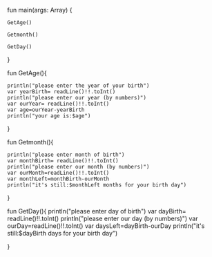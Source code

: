 
fun main(args: Array<String>) {
    
    GetAge()
    
    Getmonth()
    
    GetDay()
}

fun GetAge(){

    println("please enter the year of your birth")
    var yearBirth= readLine()!!.toInt()
    println("please enter our year (by numbers)")
    var ourYear= readLine()!!.toInt()
    var age=ourYear-yearBirth
    println("your age is:$age")

}

fun Getmonth(){

    println("please enter month of birth")
    var monthBirth= readLine()!!.toInt()
    println("please enter our month (by numbers)")
    var ourMonth=readLine()!!.toInt()
    var monthLeft=monthBirth-ourMonth
    println("it's still:$monthLeft months for your birth day")
    
}

fun GetDay(){
    println("please enter day of birth")
    var dayBirth= readLine()!!.toInt()
    println("please enter our day (by numbers)")
    var ourDay=readLine()!!.toInt()
    var daysLeft=dayBirth-ourDay
    println("it's still:$dayBirth days for your birth day")
    
}
